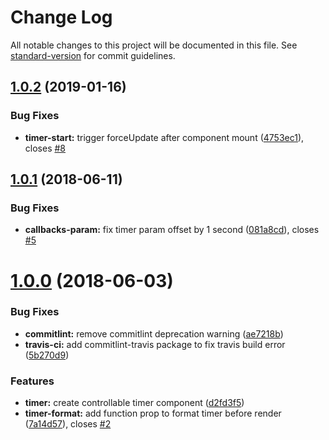 # Change Log

All notable changes to this project will be documented in this file. See [standard-version](https://github.com/conventional-changelog/standard-version) for commit guidelines.

<a name="1.0.2"></a>
## [1.0.2](https://github.com/yassinedoghri/react-timer-machine/compare/v1.0.1...v1.0.2) (2019-01-16)


### Bug Fixes

* **timer-start:** trigger forceUpdate after component mount ([4753ec1](https://github.com/yassinedoghri/react-timer-machine/commit/4753ec1)), closes [#8](https://github.com/yassinedoghri/react-timer-machine/issues/8)



<a name="1.0.1"></a>
## [1.0.1](https://github.com/yassinedoghri/react-timer-machine/compare/v1.0.0...v1.0.1) (2018-06-11)


### Bug Fixes

* **callbacks-param:** fix timer param offset by 1 second ([081a8cd](https://github.com/yassinedoghri/react-timer-machine/commit/081a8cd)), closes [#5](https://github.com/yassinedoghri/react-timer-machine/issues/5)



<a name="1.0.0"></a>
# [1.0.0](https://github.com/yassinedoghri/react-timer-machine/compare/ae7218b...v1.0.0) (2018-06-03)


### Bug Fixes

* **commitlint:** remove commitlint deprecation warning ([ae7218b](https://github.com/yassinedoghri/react-timer-machine/commit/ae7218b))
* **travis-ci:** add commitlint-travis package to fix travis build error ([5b270d9](https://github.com/yassinedoghri/react-timer-machine/commit/5b270d9))


### Features

* **timer:** create controllable timer component ([d2fd3f5](https://github.com/yassinedoghri/react-timer-machine/commit/d2fd3f5))
* **timer-format:** add function prop to format timer before render ([7a14d57](https://github.com/yassinedoghri/react-timer-machine/commit/7a14d57)), closes [#2](https://github.com/yassinedoghri/react-timer-machine/issues/2)
